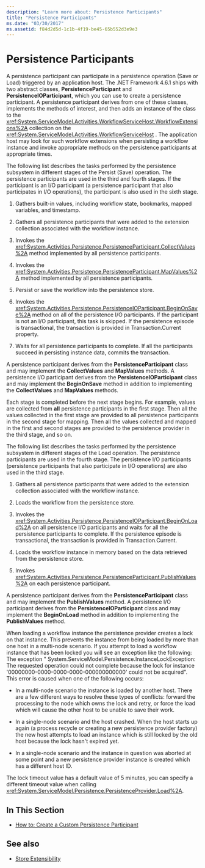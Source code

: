 ```yaml
---
description: "Learn more about: Persistence Participants"
title: "Persistence Participants"
ms.date: "03/30/2017"
ms.assetid: f84d2d5d-1c1b-4f19-be45-65b552d3e9e3
---
```

# Persistence Participants

A persistence participant can participate in a persistence operation (Save or Load) triggered by an application host. The .NET Framework 4.6.1 ships with two abstract classes, **PersistenceParticipant** and **PersistenceIOParticipant**, which you can use to create a persistence participant. A persistence participant derives from one of these classes, implements the methods of interest, and then adds an instance of the class to the <xref:System.ServiceModel.Activities.WorkflowServiceHost.WorkflowExtensions%2A> collection on the <xref:System.ServiceModel.Activities.WorkflowServiceHost> . The application host may look for such workflow extensions when persisting a workflow instance and invoke appropriate methods on the persistence participants at appropriate times.

 The following list describes the tasks performed by the persistence subsystem in different stages of the Persist (Save) operation. The persistence participants are used in the third and fourth stages. If the participant is an I/O participant (a persistence participant that also participates in I/O operations), the participant is also used in the sixth stage.

1. Gathers built-in values, including workflow state, bookmarks, mapped variables, and timestamp.

2. Gathers all persistence participants that were added to the extension collection associated with the workflow instance.

3. Invokes the <xref:System.Activities.Persistence.PersistenceParticipant.CollectValues%2A> method implemented by all persistence participants.

4. Invokes the <xref:System.Activities.Persistence.PersistenceParticipant.MapValues%2A> method implemented by all persistence participants.

5. Persist or save the workflow into the persistence store.

6. Invokes the <xref:System.Activities.Persistence.PersistenceIOParticipant.BeginOnSave%2A> method on all of the persistence I/O participants. If the participant is not an I/O participant, this task is skipped. If the persistence episode is transactional, the transaction is provided in Transaction.Current property.

7. Waits for all persistence participants to complete. If all the participants succeed in persisting instance data, commits the transaction.

 A persistence participant derives from the **PersistenceParticipant** class and may implement the **CollectValues** and **MapValues** methods. A persistence I/O participant derives from the **PersistenceIOParticipant** class and may implement the **BeginOnSave** method in addition to implementing the **CollectValues** and **MapValues** methods.

 Each stage is completed before the next stage begins. For example, values are collected from **all** persistence participants in the first stage. Then all the values collected in the first stage are provided to all persistence participants in the second stage for mapping. Then all the values collected and mapped in the first and second stages are provided to the persistence provider in the third stage, and so on.

 The following list describes the tasks performed by the persistence subsystem in different stages of the Load operation. The persistence participants are used in the fourth stage. The persistence I/O participants (persistence participants that also participate in I/O operations) are also used in the third stage.

1. Gathers all persistence participants that were added to the extension collection associated with the workflow instance.

2. Loads the workflow from the persistence store.

3. Invokes the <xref:System.Activities.Persistence.PersistenceIOParticipant.BeginOnLoad%2A> on all persistence I/O participants and waits for all the persistence participants to complete. If the persistence episode is transactional, the transaction is provided in Transaction.Current.

4. Loads the workflow instance in memory based on the data retrieved from the persistence store.

5. Invokes <xref:System.Activities.Persistence.PersistenceParticipant.PublishValues%2A> on each persistence participant.

 A persistence participant derives from the **PersistenceParticipant** class and may implement the **PublishValues** method. A persistence I/O participant derives from the **PersistenceIOParticipant** class and may implement the **BeginOnLoad** method in addition to implementing the **PublishValues** method.

 When loading a workflow instance the persistence provider creates a lock on that instance. This prevents the instance from being loaded by more than one host in a multi-node scenario. If you attempt to load a workflow instance that has been locked you will see an exception like the following: The exception " System.ServiceModel.Persistence.InstanceLockException: The requested operation could not complete because the lock for instance '00000000-0000-0000-0000-000000000000' could not be acquired". This error is caused when one of the following occurs:

- In a multi-node scenario the instance is loaded by another host.  There are a few different ways to resolve these types of conflicts: forward the processing to the node which owns the lock and retry, or force the load which will cause the other host to be unable to save their work.

- In a single-node scenario and the host crashed.  When the host starts up again (a process recycle or creating a new persistence provider factory) the new host attempts to load an instance which is still locked by the old host because the lock hasn't expired yet.

- In a single-node scenario and the instance in question was aborted at some point and a new persistence provider instance is created which has a different host ID.

 The lock timeout value has a default value of 5 minutes, you can specify a different timeout value when calling <xref:System.ServiceModel.Persistence.PersistenceProvider.Load%2A>.

## In This Section

- [How to: Create a Custom Persistence Participant](how-to-create-a-custom-persistence-participant.md)

## See also

- [Store Extensibility](store-extensibility.md)
